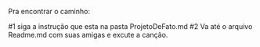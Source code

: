 Pra encontrar o caminho:

#1 siga a instrução que esta na pasta ProjetoDeFato.md
#2 Va até o arquivo Readme.md com suas amigas e excute a canção.